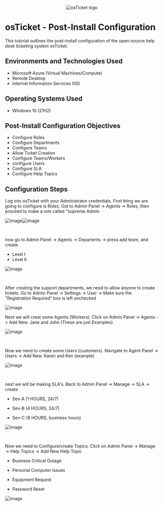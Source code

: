 <p align="center">
<img src="https://i.imgur.com/Clzj7Xs.png" alt="osTicket logo"/>
</p>

<h1>osTicket - Post-Install Configuration</h1>
This tutorial outlines the post-install configuration of the open-source help desk ticketing system osTicket.<br />






<h2>Environments and Technologies Used</h2>

- Microsoft Azure (Virtual Machines/Compute)
- Remote Desktop
- Internet Information Services (IIS)

<h2>Operating Systems Used </h2>

- Windows 10</b> (21H2)

<h2>Post-Install Configuration Objectives</h2>

- Configure Roles
- Configure Departments
- Configure Teams
- Allow Ticket Creation
- Configure Teams/Workers
- configure Users
- Configure SLA
- Configure Help Topics
  
<h2>Configuration Steps</h2>

<p>

Log into osTicket with your Administrator credentials.  First thing we are going to configure is Roles.  Got to Admin Panel -> Agents -> Roles, then proceed to make a role called "supreme Admin

</p>
<p>

![image](https://github.com/AtomSteve/osTicket-Post-Installation-Configuration/assets/147112183/ab06a3a8-8aac-4fb0-a76f-257382c4a527)![image](https://github.com/AtomSteve/osTicket-Post-Installation-Configuration/assets/147112183/26eba479-ee00-4aa2-b526-aff55779e31b)



</p>
<br />

<p>
now go to Admin Panel -> Agents -> Departents -> press add team, and create 

- Level I
- Level II

  
</p>
<p>

![image](https://github.com/AtomSteve/osTicket-Post-Installation-Configuration/assets/147112183/22da4f4e-69dd-4648-9395-8232a9a37386)


</p>
<br />

After creating the support departments, we need to allow anyone to create tickets.  Go to Admin Panel -> Settings -> User -> Make sure the "Registration Required" box is left unchecked
<p>

![image](https://github.com/AtomSteve/osTicket-Post-Installation-Configuration/assets/147112183/ae7835da-eeae-4f41-82bd-a3d5040a0588)



</p>
<p>

Next we will creat some Agents (Workers).  Click on Admin Panel -> Agents -> Add New.  Jane and John (These are just Examples)

</p>
<p>

![image](https://github.com/AtomSteve/osTicket-Post-Installation-Configuration/assets/147112183/b11bd4bb-e6fd-4cc3-bf19-65d2793bd0e2)

</p>
<br />

Now we need to create some Users (customers).  Navigate to Agent Panel -> Users -> Add New.  Karen and Ken (example)

</p>
<p>

![image](https://github.com/AtomSteve/osTicket-Post-Installation-Configuration/assets/147112183/ec384a44-2fd4-4149-88f1-caf182e48433)

</p>
<br />

next we will be making SLA's.  Back to Admin Panel -> Manage -> SLA -> create

- Sev-A (1 HOURS, 24/7)
- Sev-B (4 HOURS, 24/7)
- Sev-C (8 HOURS, business hours)
  
  </p>
<p>

![image](https://github.com/AtomSteve/osTicket-Post-Installation-Configuration/assets/147112183/cd50610e-368a-4ee5-a448-13a0aac4a792)


</p>
<br />

Now we need to Configure/create Topics.  Click on Admin Panel -> Manage -> Help Topics -> Add New Help Topic

- Business Critical Outage
- Personal Computer Issues
- Equipment Request
- Password Reset

  </p>
<p>

![image](https://github.com/AtomSteve/osTicket-Post-Installation-Configuration/assets/147112183/39942aaa-7098-4db0-808c-462af796e1d3)




